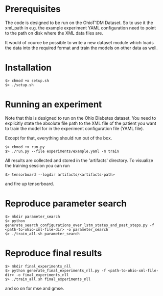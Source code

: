 # Prerequisites
The code is designed to be run on the OhioT1DM Dataset. So to use it the xml_path in e.g. the example experiment YAML configuration need to point to the path on disk where the XML data files are.

It would of cource be possible to write a new dataset module which loads the data into the required format and train the models on other data as well.

# Installation
    $> chmod +x setup.sh
    $> ./setup.sh

# Running an experiment
Note that this is designed to run on the Ohio Diabetes dataset. You need to
explicitly state the absolute file path to the XML file of the patient you want
to train the model for in the experiment configuration file (YAML file).

Except for that, everything should run out of the box.

    $> chmod +x run.py
    $> ./run.py --file experiments/example.yaml -m train

All results are collected and stored in the 'artifacts' directory. To visualize the training session you can run

    $> tensorboard --logdir artifacts/<artifacts-path>

and fire up tensorboard.

# Reproduce parameter search

    $> mkdir parameter_search
    $> python generate_search_configurations_over_lstm_states_and_past_steps.py -f <path-to-ohio-xml-file-dir> -o parameter_search
    $> ./train_all.sh parameter_search

# Reproduce final results

    $> mkdir final_experiments_nll
    $> python generate_final_experiments_nll.py -f <path-to-ohio-xml-file-dir> -o final_experiments_nll
    $> ./train_all.sh final_experiments_nll

and so on for mse and gmse.
